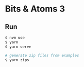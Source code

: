 # Bits & Atoms 3

## Run

```bash
$ nvm use
$ yarn
$ yarn serve
```

```bash
# generate zip files from examples
$ yarn zips

```

